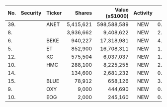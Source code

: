 No. | Security | Ticker | Shares | Value (x$1000) | Activity | % Port
|--- | --- | --- | ---:| ---:|:---:| ---:|
 39.||ANET</a>|5,415,621|598,588,589|NEW|0.47%|<a href=rel="bookmark"></a>
8.|||3,936,662|9,408,622|NEW|2.51%|rel="bookmark"></a>
6.||BEKE</a>|940,227|17,318,981|NEW|4.63%|<a href=rel="bookmark"></a>
5.||ET</a>|852,900|16,708,311|NEW|1.41%|<a href=rel="bookmark"></a>
12.||KC</a>|575,504|6,037,037|NEW|1.61%|<a href=rel="bookmark"></a>
10.||HMC</a>|288,100|8,225,255|NEW|2.19%|<a href=rel="bookmark"></a>
14.|||134,600|2,681,232|NEW|0.71%|rel="bookmark"></a>
15.||BLUE</a>|78,912|658,126|NEW|3.44%|<a href=rel="bookmark"></a>
9.||OXY</a>|9,000|444,690|NEW|0.03%|<a href=rel="bookmark"></a>
10.||EOG</a>|2,000|245,160|NEW|0.02%|<a href=rel="bookmark"></a>
